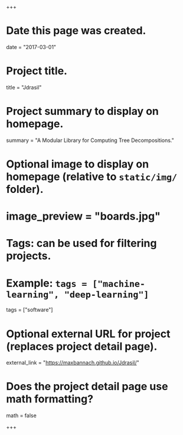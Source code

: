 +++
# Date this page was created.
date = "2017-03-01"

# Project title.
title = "Jdrasil"

# Project summary to display on homepage.
summary = "A Modular Library for Computing Tree Decompositions."

# Optional image to display on homepage (relative to `static/img/` folder).
# image_preview = "boards.jpg"

# Tags: can be used for filtering projects.
# Example: `tags = ["machine-learning", "deep-learning"]`
tags = ["software"]

# Optional external URL for project (replaces project detail page).
external_link = "https://maxbannach.github.io/Jdrasil/"

# Does the project detail page use math formatting?
math = false

+++

